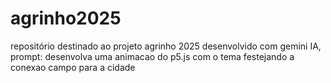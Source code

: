 # agrinho2025
repositório destinado ao projeto agrinho 2025 
desenvolvido com gemini IA, prompt: desenvolva uma animacao do p5.js com o tema festejando a conexao campo para a cidade

